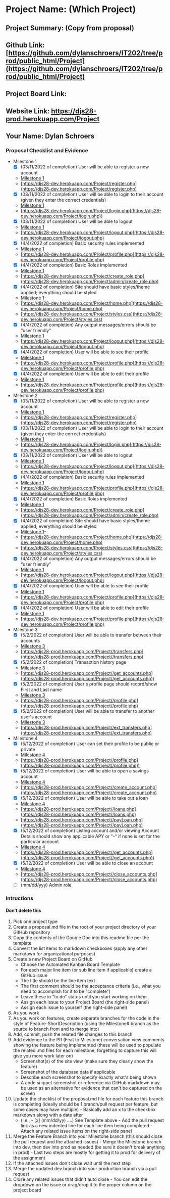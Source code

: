 # Project Name: (Which Project)
## Project Summary: (Copy from proposal)
## Github Link: [https://github.com/dylanschroers/IT202/tree/prod/public_html/Project](https://github.com/dylanschroers/IT202/tree/prod/public_html/Project)
## Project Board Link: 
## Website Link: https://djs28-prod.herokuapp.com/Project
## Your Name: Dylan Schroers

<!-- Line item / Feature template (use this for each bullet point) -- DO NOT DELETE THIS SECTION


- [ ] \(mm/dd/yyyy of completion) Feature Title (from the proposal bullet point, if it's a sub-point indent it properly)
  -  Link to related .md file: [Link Name](link url)

 End Line item / Feature Template -- DO NOT DELETE THIS SECTION --> 
 
 
### Proposal Checklist and Evidence

- Milestone 1
    - [x] \(03/11/2022 of completion) User will be able to register a new account
    -  [Milestone 1](https://github.com/dylanschroers/IT202/blob/Milestone1/public_html/Project/milestone1.md)
    -  [https://djs28-dev.herokuapp.com/Project/register.php](https://djs28-dev.herokuapp.com/Project/register.php)
    - [x] \(03/11/2022 of completion) User will be able to login to their account (given they enter the correct credentials)
    -  [Milestone 1](https://github.com/dylanschroers/IT202/blob/Milestone1/public_html/Project/milestone1.md)
    -  [https://djs28-dev.herokuapp.com/Project/login.php](https://djs28-dev.herokuapp.com/Project/login.php))
    - [x] \(03/11/2022 of completion) User will be able to logout
    -  [Milestone 1](https://github.com/dylanschroers/IT202/blob/Milestone1/public_html/Project/milestone1.md)
    -  [https://djs28-dev.herokuapp.com/Project/logout.php](https://djs28-dev.herokuapp.com/Project/logout.php)
    - [x] \(4/4/2022 of completion) Basic security rules implemented
    -  [Milestone 1](https://github.com/dylanschroers/IT202/blob/Milestone1/public_html/Project/milestone1.md)
    -  [https://djs28-dev.herokuapp.com/Project/profile.php](https://djs28-dev.herokuapp.com/Project/profile.php)
    - [x] \(4/4/2022 of completion) Basic Roles implemented
    -  [Milestone 1](https://github.com/dylanschroers/IT202/blob/Milestone1/public_html/Project/milestone1.md)
    -  [https://djs28-dev.herokuapp.com/Project/create_role.php](https://djs28-dev.herokuapp.com/Project/admin/create_role.php)
    - [x] \(4/4/2022 of completion) Site should have basic styles/theme applied; everything should be styled
    -  [Milestone 1](https://github.com/dylanschroers/IT202/blob/Milestone1/public_html/Project/milestone1.md)-  
    -  [https://djs28-dev.herokuapp.com/Project/home.php](https://djs28-dev.herokuapp.com/Project/home.php)
    -  [https://djs28-dev.herokuapp.com/Project/styles.css](https://djs28-dev.herokuapp.com/Project/styles.css)
    - [x] \(4/4/2022 of completion) Any output messages/errors should be “user friendly”
    -  [Milestone 1](https://github.com/dylanschroers/IT202/blob/Milestone1/public_html/Project/milestone1.md)
    -  [https://djs28-dev.herokuapp.com/Project/logout.php](https://djs28-dev.herokuapp.com/Project/logout.php)
    - [x] \(4/4/2022 of completion) User will be able to see their profile
    -  [Milestone 1](https://github.com/dylanschroers/IT202/blob/Milestone1/public_html/Project/milestone1.md)
    -  [https://djs28-dev.herokuapp.com/Project/profile.php](https://djs28-dev.herokuapp.com/Project/profile.php)
    - [x] \(4/4/2022 of completion) User will be able to edit their profile
    -  [Milestone 1](https://github.com/dylanschroers/IT202/blob/Milestone1/public_html/Project/milestone1.md)
    -  [https://djs28-dev.herokuapp.com/Project/profile.php](https://djs28-dev.herokuapp.com/Project/profile.php)
- Milestone 2
    - [x] \(03/11/2022 of completion) User will be able to register a new account
    -  [Milestone 1](https://github.com/dylanschroers/IT202/blob/Milestone1/public_html/Project/milestone1.md)
    -  [https://djs28-dev.herokuapp.com/Project/register.php](https://djs28-dev.herokuapp.com/Project/register.php)
    - [x] \(03/11/2022 of completion) User will be able to login to their account (given they enter the correct credentials)
    -  [Milestone 1](https://github.com/dylanschroers/IT202/blob/Milestone1/public_html/Project/milestone1.md)
    -  [https://djs28-dev.herokuapp.com/Project/login.php](https://djs28-dev.herokuapp.com/Project/login.php))
    - [x] \(03/11/2022 of completion) User will be able to logout
    -  [Milestone 1](https://github.com/dylanschroers/IT202/blob/Milestone1/public_html/Project/milestone1.md)
    -  [https://djs28-dev.herokuapp.com/Project/logout.php](https://djs28-dev.herokuapp.com/Project/logout.php)
    - [x] \(4/4/2022 of completion) Basic security rules implemented
    -  [Milestone 1](https://github.com/dylanschroers/IT202/blob/Milestone1/public_html/Project/milestone1.md)
    -  [https://djs28-dev.herokuapp.com/Project/profile.php](https://djs28-dev.herokuapp.com/Project/profile.php)
    - [x] \(4/4/2022 of completion) Basic Roles implemented
    -  [Milestone 1](https://github.com/dylanschroers/IT202/blob/Milestone1/public_html/Project/milestone1.md)
    -  [https://djs28-dev.herokuapp.com/Project/create_role.php](https://djs28-dev.herokuapp.com/Project/admin/create_role.php)
    - [x] \(4/4/2022 of completion) Site should have basic styles/theme applied; everything should be styled
    -  [Milestone 1](https://github.com/dylanschroers/IT202/blob/Milestone1/public_html/Project/milestone1.md)-  
    -  [https://djs28-dev.herokuapp.com/Project/home.php](https://djs28-dev.herokuapp.com/Project/home.php)
    -  [https://djs28-dev.herokuapp.com/Project/styles.css](https://djs28-dev.herokuapp.com/Project/styles.css)
    - [x] \(4/4/2022 of completion) Any output messages/errors should be “user friendly”
    -  [Milestone 1](https://github.com/dylanschroers/IT202/blob/Milestone1/public_html/Project/milestone1.md)
    -  [https://djs28-dev.herokuapp.com/Project/logout.php](https://djs28-dev.herokuapp.com/Project/logout.php)
    - [x] \(4/4/2022 of completion) User will be able to see their profile
    -  [Milestone 1](https://github.com/dylanschroers/IT202/blob/Milestone1/public_html/Project/milestone1.md)
    -  [https://djs28-dev.herokuapp.com/Project/profile.php](https://djs28-dev.herokuapp.com/Project/profile.php)
    - [x] \(4/4/2022 of completion) User will be able to edit their profile
    -  [Milestone 1](https://github.com/dylanschroers/IT202/blob/Milestone1/public_html/Project/milestone1.md)
    -  [https://djs28-dev.herokuapp.com/Project/profile.php](https://djs28-dev.herokuapp.com/Project/profile.php)
- Milestone 3
    - [x] \(5/2/2022 of completion) User will be able to transfer between their accounts
    -  [Milestone 3](https://github.com/dylanschroers/IT202/blob/Milestone3/public_html/Project/milestone3.md)
    -  [https://djs28-prod.herokuapp.com/Project//transfers.php](https://djs28-prod.herokuapp.com/Project//transfers.php)
    - [x] \(5/2/2022 of completion) Transaction history page
    -  [Milestone 3](https://github.com/dylanschroers/IT202/blob/Milestone3/public_html/Project/milestone3.md)
    -  [https://djs28-prod.herokuapp.com/Project//get_accounts.php](https://djs28-prod.herokuapp.com/Project//get_accounts.php))
    - [x] \(5/2/2022 of completion) User's profile page should recprd/show First and Last name
    -  [Milestone 3](https://github.com/dylanschroers/IT202/blob/Milestone3/public_html/Project/milestone3.md)
    -  [https://djs28-prod.herokuapp.com/Project//profile.php](https://djs28-prod.herokuapp.com/Project//profile.php)
    - [x] \(5/2/2022 of completion) User will be able to transfer to another user's account
    -  [Milestone 3](https://github.com/dylanschroers/IT202/blob/Milestone3/public_html/Project/milestone3.md)
    -  [https://djs28-prod.herokuapp.com/Project//ext_transfers.php](https://djs28-prod.herokuapp.com/Project//ext_transfers.php)
- Milestone 4
    - [x] \(5/12/2022 of completion) User can set their profile to be public or private
    -  [Milestone 4](https://github.com/dylanschroers/IT202/blob/Milestone4/public_html/Project/milestone4.md)
    -  [https://djs28-prod.herokuapp.com/Project//profile.php](https://djs28-prod.herokuapp.com/Project//profile.php))
    - [x] \(5/12/2022 of completion) User will be able to open a savings account 
    -  [Milestone 4](https://github.com/dylanschroers/IT202/blob/Milestone4/public_html/Project/milestone4.md)
    -  [https://djs28-prod.herokuapp.com/Project//create_account.php](https://djs28-prod.herokuapp.com/Project//create_account.php)
    - [x] \(5/12/2022 of completion) User will be able to take out a loan
    -  [Milestone 4](https://github.com/dylanschroers/IT202/blob/Milestone4/public_html/Project/milestone4.md)
    -  [https://djs28-prod.herokuapp.com/Project//loans.php](https://djs28-prod.herokuapp.com/Project//loans.php)
    -  [https://djs28-prod.herokuapp.com/Project//payLoan.php](https://djs28-prod.herokuapp.com/Project//payLoan.php)
    - [x] \(5/12/2022 of completion) Listing account and/or viewing Account Details should show any applicable APY or "-" if none is set for the particular account
    -  [Milestone 4](https://github.com/dylanschroers/IT202/blob/Milestone4/public_html/Project/milestone4.md)
    -  [https://djs28-prod.herokuapp.com/Project//get_accounts.php](https://djs28-prod.herokuapp.com/Project//get_accounts.php))
    - [x] \(5/12/2022 of completion) User will be able to close an account
    -  [Milestone 4](https://github.com/dylanschroers/IT202/blob/Milestone4/public_html/Project/milestone4.md)
    -  [https://djs28-prod.herokuapp.com/Project//close_accounts.php](https://djs28-prod.herokuapp.com/Project//close_accounts.php)
    - [ ] \(mm/dd/yyy) Admin role
### Intructions
#### Don't delete this
1. Pick one project type
2. Create a proposal.md file in the root of your project directory of your GitHub repository
3. Copy the contents of the Google Doc into this readme file per the template
4. Convert the list items to markdown checkboxes (apply any other markdown for organizational purposes)
5. Create a new Project Board on GitHub
   - Choose the Automated Kanban Board Template
   - For each major line item (or sub line item if applicable) create a GitHub issue
   - The title should be the line item text
   - The first comment should be the acceptance criteria (i.e., what you need to accomplish for it to be "complete")
   - Leave these in "to do" status until you start working on them
   - Assign each issue to your Project Board (the right-side panel)
   - Assign each issue to yourself (the right-side panel)
6. As you work
  1. As you work on features, create separate branches for the code in the style of Feature-ShortDescription (using the Milestone# branch as the source to branch from and to merge into)
  2. Add, commit, push the related file changes to this branch
  3. Add evidence to the PR (Feat to Milestone) conversation view comments showing the feature being implemented (these will be used to populate the related .md files for each milestone, forgetting to capture this will give you more work later on)
     - Screenshot(s) of the site view (make sure they clearly show the feature)
     - Screenshot of the database data if applicable
     - Describe each screenshot to specify exactly what's being shown
     - A code snippet screenshot or reference via GitHub markdown may be used as an alternative for evidence that can't be captured on the screen
  4. Update the checklist of the proposal.md file for each feature this branch is completing (ideally should be 1 branch/pull request per feature, but some cases may have multiple)
    - Basically add an x to the checkbox markdown along with a date after
      - (i.e.,   - [x] (mm/dd/yy) ....) See Template above
    - Add the pull request link as a new indented line for each line item being completed
    - Attach any related issue items on the right-side panel
  5. Merge the Feature Branch into your Milestone branch (this should close the pull request and the attached issues)
    - Merge the Milestone branch into dev, then dev into prod as needed (be sure it doesn't break anything in prod)
    - Last two steps are mostly for getting it to prod for delivery of the assignment 
  7. If the attached issues don't close wait until the next step
  8. Merge the updated dev branch into your production branch via a pull request
  9. Close any related issues that didn't auto close
    - You can edit the dropdown on the issue or drag/drop it to the proper column on the project board